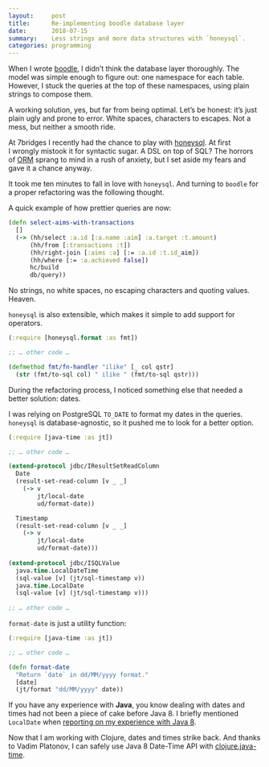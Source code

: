 ```yaml
---
layout:     post
title:      Re-implementing boodle database layer
date:       2018-07-15
summary:    Less strings and more data structures with `honeysql`.
categories: programming
---
```


When I wrote [boodle](https://www.manueluberti.eu/programming/2017/11/26/boodle/), I didn’t think the database layer thoroughly. The model was
simple enough to figure out: one namespace for each table. However, I stuck the
queries at the top of these namespaces, using plain strings to compose them.

A working solution, yes, but far from being optimal. Let’s be honest: it’s just
plain ugly and prone to error. White spaces, characters to escapes. Not a mess,
but neither a smooth ride.

At 7bridges I recently had the chance to play with [honeysql](https://github.com/jkk/honeysql). At first I wrongly
mistook it for syntactic sugar. A DSL on top of SQL? The horrors of [ORM](https://en.wikipedia.org/wiki/Object-relational_mapping) sprang
to mind in a rush of anxiety, but I set aside my fears and gave it a chance
anyway.

It took me ten minutes to fall in love with `honeysql`. And turning to `boodle`
for a proper refactoring was the following thought.

A quick example of how prettier queries are now:

``` clojure
(defn select-aims-with-transactions
  []
  (-> (hh/select :a.id [:a.name :aim] :a.target :t.amount)
      (hh/from [:transactions :t])
      (hh/right-join [:aims :a] [:= :a.id :t.id_aim])
      (hh/where [:= :a.achieved false])
      hc/build
      db/query))
```

No strings, no white spaces, no escaping characters and quoting values. Heaven.

`honeysql` is also extensible, which makes it simple to add support for
operators.

``` clojure
(:require [honeysql.format :as fmt])

;; … other code …

(defmethod fmt/fn-handler "ilike" [_ col qstr]
  (str (fmt/to-sql col) " ilike " (fmt/to-sql qstr)))
```

During the refactoring process, I noticed something else that needed a better
solution: dates.

I was relying on PostgreSQL `TO_DATE` to format my dates in the
queries. `honeysql` is database-agnostic, so it pushed me to look for a better
option.

``` clojure
(:require [java-time :as jt])

;; … other code …

(extend-protocol jdbc/IResultSetReadColumn
  Date
  (result-set-read-column [v _ _]
    (-> v
        jt/local-date
        ud/format-date))

  Timestamp
  (result-set-read-column [v _ _]
    (-> v
        jt/local-date
        ud/format-date)))
        
(extend-protocol jdbc/ISQLValue
  java.time.LocalDateTime
  (sql-value [v] (jt/sql-timestamp v))
  java.time.LocalDate
  (sql-value [v] (jt/sql-timestamp v)))
        
;; … other code …
```

`format-date` is just a utility function:

``` clojure
(:require [java-time :as jt])

;; … other code …

(defn format-date
  "Return `date` in dd/MM/yyyy format."
  [date]
  (jt/format "dd/MM/yyyy" date))
```

If you have any experience with **Java**, you know dealing with dates and times had
not been a piece of cake before Java 8. I briefly mentioned `LocalDate` when
[reporting on my experience with Java 8](https://www.manueluberti.eu/programming/2016/10/22/java8-experience/).

Now that I am working with Clojure, dates and times strike back. And thanks to
Vadim Platonov, I can safely use Java 8 Date-Time API with [clojure.java-time](https://github.com/dm3/clojure.java-time).
